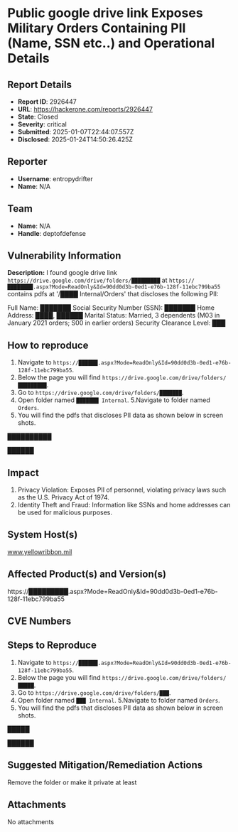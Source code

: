 # Public google drive link Exposes Military Orders Containing PII (Name, SSN etc..) and Operational Details

## Report Details
- **Report ID**: 2926447
- **URL**: https://hackerone.com/reports/2926447
- **State**: Closed
- **Severity**: critical
- **Submitted**: 2025-01-07T22:44:07.557Z
- **Disclosed**: 2025-01-24T14:50:26.425Z

## Reporter
- **Username**: entropydrifter
- **Name**: N/A

## Team
- **Name**: N/A
- **Handle**: deptofdefense

## Vulnerability Information
**Description:**
I found google drive link `https://drive.google.com/drive/folders/█████████`  at `https://████████.aspx?Mode=ReadOnly&Id=90dd0d3b-0ed1-e76b-128f-11ebc799ba55` contains pdfs at '/████ Internal/Orders' that discloses the following PII:

Full Name: ███████
Social Security Number (SSN): ███████
Home Address: ████, ██████
Marital Status: Married, 3 dependents (M03 in January 2021 orders; S00 in earlier orders)
Security Clearance Level: ███

## How to reproduce 

1. Navigate to `https://██████.aspx?Mode=ReadOnly&Id=90dd0d3b-0ed1-e76b-128f-11ebc799ba55`.
2. Below the page you will find `https://drive.google.com/drive/folders/█████████`.
3. Go to `https://drive.google.com/drive/folders/███████`.
4. Open folder named `███████ Internal`.
5.Navigate to folder named `Orders`.
6. You will find the pdfs that discloses PII data as shown below in screen shots.

██████████

██████

## Impact

1. Privacy Violation: Exposes PII of personnel, violating privacy laws such as the U.S. Privacy Act of 1974.
2. Identity Theft and Fraud: Information like SSNs and home addresses can be used for malicious purposes.

## System Host(s)
www.yellowribbon.mil

## Affected Product(s) and Version(s)
https://█████████.aspx?Mode=ReadOnly&Id=90dd0d3b-0ed1-e76b-128f-11ebc799ba55

## CVE Numbers


## Steps to Reproduce
1. Navigate to `https://██████.aspx?Mode=ReadOnly&Id=90dd0d3b-0ed1-e76b-128f-11ebc799ba55`.
2. Below the page you will find `https://drive.google.com/drive/folders/█████`.
3. Go to `https://drive.google.com/drive/folders/███`.
4. Open folder named `███ Internal`.
5.Navigate to folder named `Orders`.
6. You will find the pdfs that discloses PII data as shown below in screen shots.

█████

██████

## Suggested Mitigation/Remediation Actions
Remove the folder or make it private at least



## Attachments
No attachments

